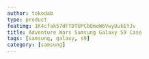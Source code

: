 ```yaml
---
author: tokodab
type: product
featimg: 1K4cfak57dFTDTUPCbQmeW6VwyUukEYJv
title: Adventure Wars Samsung Galaxy S9 Case
tags: [samsung, galaxy, s9]
category: [samsung]
---
```

